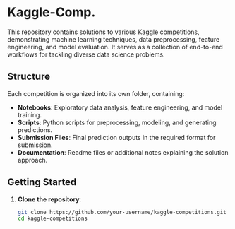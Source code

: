 # Kaggle-Comp.

This repository contains solutions to various Kaggle competitions, demonstrating machine learning techniques, data preprocessing, feature engineering, and model evaluation. It serves as a collection of end-to-end workflows for tackling diverse data science problems.  

## Structure  

Each competition is organized into its own folder, containing:  
- **Notebooks**: Exploratory data analysis, feature engineering, and model training.  
- **Scripts**: Python scripts for preprocessing, modeling, and generating predictions.  
- **Submission Files**: Final prediction outputs in the required format for submission.  
- **Documentation**: Readme files or additional notes explaining the solution approach.  

## Getting Started  

1. **Clone the repository**:  
   ```bash
   git clone https://github.com/your-username/kaggle-competitions.git
   cd kaggle-competitions
